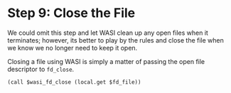 # Step 9: Close the File

We could omit this step and let WASI clean up any open files when it terminates; however, its better to play by the rules and close the file when we know we no longer need to keep it open.

Closing a file using WASI is simply a matter of passing the open file descriptor to `fd_close`.

```wat
(call $wasi_fd_close (local.get $fd_file))
```

